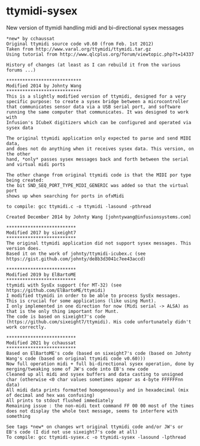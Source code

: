 # ttymidi-sysex
New version of ttymidi handling midi and bi-directional sysex messages

	*new* by cchaussat
	Original ttymidi source code v0.60 (from Feb. 1st 2012)
	Taken from http://www.varal.org/ttymidi/ttymidi.tar.gz
	Using tutorial from http://www.qlcplus.org/forum/viewtopic.php?t=14337

	History of changes (at least as I can rebuild it from the various forums ...)

	****************************
	Modified 2014 by Johnty Wang
	****************************
	This is a slightly modified version of ttymidi, designed for a very
	specific purpose: to create a sysex bridge between a microcontroller
	that communicates sensor data via a USB serial port, and software
	running the same computer that communicates. It was designed to work with
	Infusion's ICubeX digitizers which can be configured and operated via sysex data

	The original ttymidi application only expected to parse and send MIDI data,
	and does not do anything when it receives sysex data. This version, on the other
	hand, *only* passes sysex messages back and forth between the serial and virtual midi ports

	The other change from original ttymidi code is that the MIDI por type being created:
	the bit SND_SEQ_PORT_TYPE_MIDI_GENERIC was added so that the virtual port
	shows up when searching for ports in ofxMidi

	to compile: gcc ttymidi.c -o ttymidi -lasound -pthread

	Created December 2014 by Johnty Wang [johntywang@infusionsystems.com]

	**************************
	Modified 2017 by sixeight7
	**************************
	The original ttymidi application did not support sysex messages. This version does.
	Based it on the work of johnty/ttymidi-icubex.c (see https://gist.github.com/johnty/de8b3d3041c7ee43accd)

	**************************
	Modified 2019 by ElBartoME
	**************************
	ttymidi with SysEx support (for MT-32) (see https://github.com/ElBartoME/ttymidi)
	I modified ttymidi in order to be able to process SysEx messages.
	This is crucial for some applications (like using Munt).
	I only implemented in one direction for now (Midi serial -> ALSA) as that is the only thing important for Munt.
	The code is based on sixeight7's code (https://github.com/sixeight7/ttymidi). His code unfortunately didn't work correctly.

	**************************
	Modified 2021 by cchaussat
	**************************
	Based on ElBartoME's code (based on sixeight7's code (based on Johnty Wang's code (based on original ttymidi code v0.60)))
	Now full operation midi + full bi-directional sysex operation, done by merging/tweaking some of JW's code into EB's new code
	Cleaned up all midi and sysex buffers and data casting to unsigned char (otherwise <0 char values sometimes appear as 4-byte FFFFFFnn data)
	All midi data prints formatted homogeneously and in hexadecimal (mix of decimal and hex was confusing)
	All prints to stdout flushed immediately
	Remaining issue : the non-midi text command FF 00 00 most of the times does not display the whole text message, seems to interfere with something

	See tags *new* on changes wrt original ttymidi code and/or JW's or EB's code (I did not use sixeight7's code at all)
	To compile: gcc ttymidi-sysex.c -o ttymidi-sysex -lasound -lpthread
